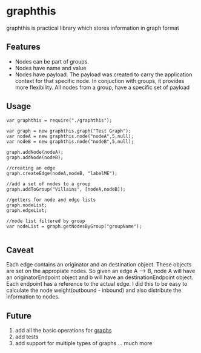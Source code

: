 # graphthis
graphthis is practical library which stores information in graph format


## Features
 - Nodes can be part of groups.
 - Nodes have name and value
 - Nodes have payload. The payload was created to carry the application context for that specific node. In conjuction with groups, it provides more flexibility.
All nodes from a group, have a specific set of payload

## Usage
```
var graphthis = require("./graphthis");

var graph = new graphthis.graph("Test Graph");
var nodeA = new graphthis.node("nodeA",5,null);
var nodeB = new graphthis.node("nodeB",5,null); 

graph.addNode(nodeA);
graph.addNode(nodeB);

//creating an edge
graph.createEdge(nodeA,nodeB, "labelME");

//add a set of nodes to a group
graph.addToGroup("Villains", [nodeA,nodeB]);

//getters for node and edge lists
graph.nodeList;
graph.edgeList;

//node list filtered by group
var nodeList = graph.getNodesByGroup("groupName");


```

## Caveat
Each edge contains an originator and an destination object. These objects are set on the appropiate nodes.
So given an edge A --> B, node A will have an originatorEndpoint object and b will have an destinationEndpoint object.
Each endpoint has a reference to the actual edge. I did this to be easy to calculate the node weight(outbound - inbound)
and also distribute the information to nodes.

## Future

1. add all the basic operations for [graphs](https://en.wikipedia.org/wiki/Graph_%28abstract_data_type%29)
2. add tests
3. add support for multiple types of graphs
... much more


